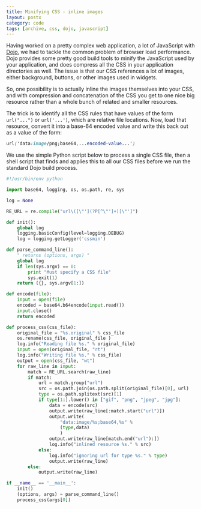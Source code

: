 ```yaml
---
title: Minifying CSS - inline images
layout: postx
category: code
tags: [archive, css, dojo, javascript]
---
```


Having worked on a pretty complex web application, a lot of JavaScript with [Dojo](http://dojotoolkit.org/), we had to tackle the common problem of browser load performance. Dojo provides some pretty good build tools to minify the JavaScript used by your application, and does compress all the CSS in your application directories as well. The issue is that our CSS references a lot of images, either background, buttons, or other images used in widgets.

So, one possibility is to actually inline the images themselves into your CSS, and with compression and concatenation of the CSS you get to one nice big resource rather than a whole bunch of related and smaller resources.

The trick is to identify all the CSS rules that have values of the form `url("...")` or `url('...')`, which are relative file locations. Now, load that resource, convert it into a base-64 encoded value and write this back out as a value of the form:

```css
url('data:image/png;base64,...encoded-value...')
```

We use the simple Python script below to process a single CSS file, then a shell script that finds and applies this to all our CSS files before we run the standard Dojo build process.

```python
#!/usr/bin/env python

import base64, logging, os, os.path, re, sys

log = None

RE_URL = re.compile("url\([\"'](?P[^\"']+)[\"']")

def init():
    global log
    logging.basicConfig(level=logging.DEBUG)
    log = logging.getLogger('cssmin')

def parse_command_line():
    " returns (options, args) "
    global log
    if len(sys.argv) == 0:
        print "Must specify a CSS file"
        sys.exit(1)
    return ({}, sys.argv[1:])

def encode(file):
    input = open(file)
    encoded = base64.b64encode(input.read())
    input.close()
    return encoded

def process_css(css_file):
    original_file = "%s.original" % css_file
    os.rename(css_file, original_file )
    log.info("Reading file %s." % original_file)
    input = open(original_file, "rt")
    log.info("Writing file %s." % css_file)
    output = open(css_file, "wt")
    for raw_line in input:
        match = RE_URL.search(raw_line)
        if match:
            url = match.group("url")
            src = os.path.join(os.path.split(original_file)[0], url)
            type = os.path.splitext(src)[1]
            if type[1:].lower() in ["gif", "png", "jpeg", "jpg"]:
                data = encode(src)
                output.write(raw_line[:match.start("url")])
                output.write(
                    "data:image/%s;base64,%s" %
                    (type,data)
                    )
                output.write(raw_line[match.end("url"):])
                log.info("inlined resource %s." % src)
            else:
                log.info("ignoring url for type %s." % type)
                output.write(raw_line)
        else:
            output.write(raw_line)

if __name__ == '__main__':
    init()
    (options, args) = parse_command_line()
    process_css(args[0])
```
